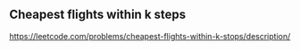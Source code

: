 ## Cheapest flights within k steps
https://leetcode.com/problems/cheapest-flights-within-k-stops/description/
